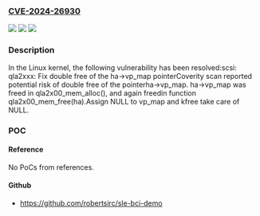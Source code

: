 ### [CVE-2024-26930](https://cve.mitre.org/cgi-bin/cvename.cgi?name=CVE-2024-26930)
![](https://img.shields.io/static/v1?label=Product&message=Linux&color=blue)
![](https://img.shields.io/static/v1?label=Version&message=1da177e4c3f4%3C%20f14cee7a882c%20&color=brighgreen)
![](https://img.shields.io/static/v1?label=Vulnerability&message=n%2Fa&color=brighgreen)

### Description

In the Linux kernel, the following vulnerability has been resolved:scsi: qla2xxx: Fix double free of the ha->vp_map pointerCoverity scan reported potential risk of double free of the pointerha->vp_map.  ha->vp_map was freed in qla2x00_mem_alloc(), and again freedin function qla2x00_mem_free(ha).Assign NULL to vp_map and kfree take care of NULL.

### POC

#### Reference
No PoCs from references.

#### Github
- https://github.com/robertsirc/sle-bci-demo


